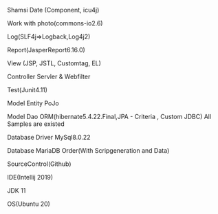 Shamsi Date (Component, icu4j)

Work with photo(commons-io2.6)

Log(SLF4j=>Logback,Log4j2)

Report(JasperReport6.16.0)

View (JSP, JSTL, Customtag, EL)

Controller Servler & Webfilter

Test(Junit4.11)

Model Entity PoJo

Model Dao ORM(hibernate5.4.22.Final,JPA - Criteria , Custom JDBC) All Samples are existed

Database Driver MySql8.0.22

Database MariaDB Order(With Scripgeneration and Data)

SourceControl(Github)

IDE(Intellij 2019)

JDK 11

OS(Ubuntu 20)
